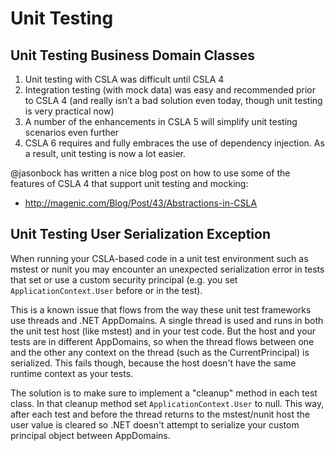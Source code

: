 # Unit Testing

## Unit Testing Business Domain Classes

1. Unit testing with CSLA was difficult until CSLA 4
1. Integration testing (with mock data) was easy and recommended prior to CSLA 4 (and really isn’t a bad solution even today, though unit testing is very practical now)
1. A number of the enhancements in CSLA 5 will simplify unit testing scenarios even further
1. CSLA 6 requires and fully embraces the use of dependency injection. As a result, unit testing is now a lot easier.

@jasonbock has written a nice blog post on how to use some of the features of CSLA 4 that support unit testing and mocking:

* http://magenic.com/Blog/Post/43/Abstractions-in-CSLA

## Unit Testing User Serialization Exception

When running your CSLA-based code in a unit test environment such as mstest or nunit you may encounter an unexpected serialization error in tests that set or use a custom security principal (e.g. you set `ApplicationContext.User` before or in the test).

This is a known issue that flows from the way these unit test frameworks use threads and .NET AppDomains. A single thread is used and runs in both the unit test host (like mstest) and in your test code. But the host and your tests are in different AppDomains, so when the thread flows between one and the other any context on the thread (such as the CurrentPrincipal) is serialized. This fails though, because the host doesn't have the same runtime context as your tests.

The solution is to make sure to implement a "cleanup" method in each test class. In that cleanup method set `ApplicationContext.User` to null. This way, after each test and before the thread returns to the mstest/nunit host the user value is cleared so .NET doesn't attempt to serialize your custom principal object between AppDomains.
